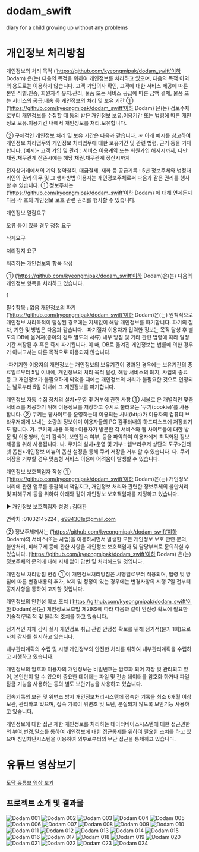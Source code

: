 # dodam_swift
diary for a child growing up without any problems

# 개인정보 처리방침
개인정보의 처리 목적 (‘https://github.com/kyeongmipak/dodam_swift’이하 Dodam) 은(는) 다음의 목적을 위하여 개인정보를 처리하고 있으며, 다음의 목적 이외의 용도로는 이용하지 않습니다.
고객 가입의사 확인, 고객에 대한 서비스 제공에 따른 본인 식별.인증, 회원자격 유지.관리, 물품 또는 서비스 공급에 따른 금액 결제, 물품 또는 서비스의 공급.배송 등
개인정보의 처리 및 보유 기간
① (‘https://github.com/kyeongmipak/dodam_swift’이하 Dodam) 은(는) 정보주체로부터 개인정보를 수집할 때 동의 받은 개인정보 보유․이용기간 또는 법령에 따른 개인정보 보유․이용기간 내에서 개인정보를 처리․보유합니다.

② 구체적인 개인정보 처리 및 보유 기간은 다음과 같습니다. ☞ 아래 예시를 참고하여 개인정보 처리업무와 개인정보 처리업무에 대한 보유기간 및 관련 법령, 근거 등을 기재합니다. (예시)- 고객 가입 및 관리 : 서비스 이용계약 또는 회원가입 해지시까지, 다만 채권․채무관계 잔존시에는 해당 채권․채무관계 정산시까지

전자상거래에서의 계약․청약철회, 대금결제, 재화 등 공급기록 : 5년
정보주체와 법정대리인의 권리·의무 및 그 행사방법 이용자는 개인정보주체로써 다음과 같은 권리를 행사할 수 있습니다.
① 정보주체는 (‘https://github.com/kyeongmipak/dodam_swift’이하 Dodam) 에 대해 언제든지 다음 각 호의 개인정보 보호 관련 권리를 행사할 수 있습니다.

개인정보 열람요구

오류 등이 있을 경우 정정 요구

삭제요구

처리정지 요구

처리하는 개인정보의 항목 작성

① (‘https://github.com/kyeongmipak/dodam_swift’이하 Dodam)은(는) 다음의 개인정보 항목을 처리하고 있습니다.

1

필수항목 : 없음
개인정보의 파기(‘https://github.com/kyeongmipak/dodam_swift’이하 Dodam)은(는) 원칙적으로 개인정보 처리목적이 달성된 경우에는 지체없이 해당 개인정보를 파기합니다. 파기의 절차, 기한 및 방법은 다음과 같습니다.
-파기절차 이용자가 입력한 정보는 목적 달성 후 별도의 DB에 옮겨져(종이의 경우 별도의 서류) 내부 방침 및 기타 관련 법령에 따라 일정기간 저장된 후 혹은 즉시 파기됩니다. 이 때, DB로 옮겨진 개인정보는 법률에 의한 경우가 아니고서는 다른 목적으로 이용되지 않습니다.

-파기기한 이용자의 개인정보는 개인정보의 보유기간이 경과된 경우에는 보유기간의 종료일로부터 5일 이내에, 개인정보의 처리 목적 달성, 해당 서비스의 폐지, 사업의 종료 등 그 개인정보가 불필요하게 되었을 때에는 개인정보의 처리가 불필요한 것으로 인정되는 날로부터 5일 이내에 그 개인정보를 파기합니다.

개인정보 자동 수집 장치의 설치•운영 및 거부에 관한 사항
① 서울로 은 개별적인 맞춤서비스를 제공하기 위해 이용정보를 저장하고 수시로 불러오는 ‘쿠기(cookie)’를 사용합니다. ② 쿠키는 웹사이트를 운영하는데 이용되는 서버(http)가 이용자의 컴퓨터 브라우저에게 보내는 소량의 정보이며 이용자들의 PC 컴퓨터내의 하드디스크에 저장되기도 합니다. 가. 쿠키의 사용 목적 : 이용자가 방문한 각 서비스와 웹 사이트들에 대한 방문 및 이용형태, 인기 검색어, 보안접속 여부, 등을 파악하여 이용자에게 최적화된 정보 제공을 위해 사용됩니다. 나. 쿠키의 설치•운영 및 거부 : 웹브라우저 상단의 도구>인터넷 옵션>개인정보 메뉴의 옵션 설정을 통해 쿠키 저장을 거부 할 수 있습니다. 다. 쿠키 저장을 거부할 경우 맞춤형 서비스 이용에 어려움이 발생할 수 있습니다.

개인정보 보호책임자 작성
① (‘https://github.com/kyeongmipak/dodam_swift’이하 Dodam)은(는) 개인정보 처리에 관한 업무를 총괄해서 책임지고, 개인정보 처리와 관련한 정보주체의 불만처리 및 피해구제 등을 위하여 아래와 같이 개인정보 보호책임자를 지정하고 있습니다.

▶ 개인정보 보호책임자 성명 : 김대환

연락처 :01032145224 , e994301s@gmail.com

② 정보주체께서는 (‘https://github.com/kyeongmipak/dodam_swift’이하 Dodam)의 서비스(또는 사업)을 이용하시면서 발생한 모든 개인정보 보호 관련 문의, 불만처리, 피해구제 등에 관한 사항을 개인정보 보호책임자 및 담당부서로 문의하실 수 있습니다. (‘https://github.com/kyeongmipak/dodam_swift’이하 Dodam) 은(는) 정보주체의 문의에 대해 지체 없이 답변 및 처리해드릴 것입니다.

개인정보 처리방침 변경
①이 개인정보처리방침은 시행일로부터 적용되며, 법령 및 방침에 따른 변경내용의 추가, 삭제 및 정정이 있는 경우에는 변경사항의 시행 7일 전부터 공지사항을 통하여 고지할 것입니다.

개인정보의 안전성 확보 조치 (‘https://github.com/kyeongmipak/dodam_swift’이하 Dodam)은(는) 개인정보보호법 제29조에 따라 다음과 같이 안전성 확보에 필요한 기술적/관리적 및 물리적 조치를 하고 있습니다.

정기적인 자체 감사 실시 개인정보 취급 관련 안정성 확보를 위해 정기적(분기 1회)으로 자체 감사를 실시하고 있습니다.

내부관리계획의 수립 및 시행 개인정보의 안전한 처리를 위하여 내부관리계획을 수립하고 시행하고 있습니다.

개인정보의 암호화 이용자의 개인정보는 비밀번호는 암호화 되어 저장 및 관리되고 있어, 본인만이 알 수 있으며 중요한 데이터는 파일 및 전송 데이터를 암호화 하거나 파일 잠금 기능을 사용하는 등의 별도 보안기능을 사용하고 있습니다.

접속기록의 보관 및 위변조 방지 개인정보처리시스템에 접속한 기록을 최소 6개월 이상 보관, 관리하고 있으며, 접속 기록이 위변조 및 도난, 분실되지 않도록 보안기능 사용하고 있습니다.

개인정보에 대한 접근 제한 개인정보를 처리하는 데이터베이스시스템에 대한 접근권한의 부여,변경,말소를 통하여 개인정보에 대한 접근통제를 위하여 필요한 조치를 하고 있으며 침입차단시스템을 이용하여 외부로부터의 무단 접근을 통제하고 있습니다.

# 유튜브 영상보기
[도담 유튜브 영상 보기](https://www.youtube.com/watch?v=isxmoAD25KM, "dodam link")

## 프로젝트 소개 및 결과물
![Dodam 001](https://user-images.githubusercontent.com/75213680/111074109-f58e6980-8524-11eb-9cee-e54e234d971e.jpeg)
![Dodam 002](https://user-images.githubusercontent.com/75213680/111074113-f8895a00-8524-11eb-98bd-b77e90a3ecd3.jpeg)
![Dodam 003](https://user-images.githubusercontent.com/75213680/111074115-f921f080-8524-11eb-9114-af1b7dad67af.jpeg)
![Dodam 004](https://user-images.githubusercontent.com/75213680/111074116-f9ba8700-8524-11eb-8ca8-989c927963bf.jpeg)
![Dodam 005](https://user-images.githubusercontent.com/75213680/111074117-fa531d80-8524-11eb-9ad1-fda252c206b0.jpeg)
![Dodam 006](https://user-images.githubusercontent.com/75213680/111074118-faebb400-8524-11eb-87e4-1b5060efdf63.jpeg)
![Dodam 007](https://user-images.githubusercontent.com/75213680/111074119-fb844a80-8524-11eb-8358-b211fbe8f387.jpeg)
![Dodam 008](https://user-images.githubusercontent.com/75213680/111074120-fb844a80-8524-11eb-97e6-f07989c201ab.jpeg)
![Dodam 009](https://user-images.githubusercontent.com/75213680/111074121-fc1ce100-8524-11eb-8ba8-795d4358d5d1.jpeg)
![Dodam 010](https://user-images.githubusercontent.com/75213680/111074122-fcb57780-8524-11eb-8326-28d3f5dfc9d5.jpeg)
![Dodam 011](https://user-images.githubusercontent.com/75213680/111074124-fd4e0e00-8524-11eb-8fcc-d4b1d4362aba.jpeg)
![Dodam 012](https://user-images.githubusercontent.com/75213680/111074125-fd4e0e00-8524-11eb-923b-7fb3bf2309f5.jpeg)
![Dodam 013](https://user-images.githubusercontent.com/75213680/111074126-fde6a480-8524-11eb-8e04-c2146846b392.jpeg)
![Dodam 014](https://user-images.githubusercontent.com/75213680/111074127-fe7f3b00-8524-11eb-81ce-7d078c909a83.jpeg)
![Dodam 015](https://user-images.githubusercontent.com/75213680/111074128-fe7f3b00-8524-11eb-90c0-bd69cafead13.jpeg)
![Dodam 016](https://user-images.githubusercontent.com/75213680/111074129-ff17d180-8524-11eb-9c9f-949abd139c1a.jpeg)
![Dodam 017](https://user-images.githubusercontent.com/75213680/111074131-ffb06800-8524-11eb-9490-a8791ed6b169.jpeg)
![Dodam 018](https://user-images.githubusercontent.com/75213680/111074133-0048fe80-8525-11eb-82e6-7521d2fecbd1.jpeg)
![Dodam 019](https://user-images.githubusercontent.com/75213680/111074135-0048fe80-8525-11eb-91eb-129c5df16e22.jpeg)
![Dodam 020](https://user-images.githubusercontent.com/75213680/111074136-00e19500-8525-11eb-86a3-484bffb49f84.jpeg)
![Dodam 021](https://user-images.githubusercontent.com/75213680/111074138-017a2b80-8525-11eb-87bf-7b7a3d6e3829.jpeg)
![Dodam 022](https://user-images.githubusercontent.com/75213680/111074141-017a2b80-8525-11eb-8878-15bb9d06055b.jpeg)
![Dodam 023](https://user-images.githubusercontent.com/75213680/111074144-0212c200-8525-11eb-9bbb-ee60a3cf7ac4.jpeg)
![Dodam 024](https://user-images.githubusercontent.com/75213680/111074146-02ab5880-8525-11eb-8de0-652ca5c03a4b.jpeg)
